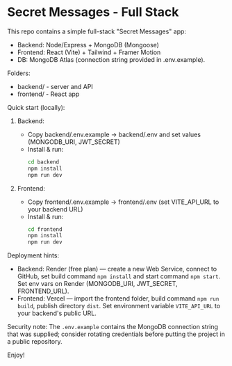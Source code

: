 # Secret Messages - Full Stack

This repo contains a simple full-stack "Secret Messages" app:
- Backend: Node/Express + MongoDB (Mongoose)
- Frontend: React (Vite) + Tailwind + Framer Motion
- DB: MongoDB Atlas (connection string provided in .env.example).

Folders:
- backend/ - server and API
- frontend/ - React app

Quick start (locally):

1. Backend:
   - Copy backend/.env.example -> backend/.env and set values (MONGODB_URI, JWT_SECRET)
   - Install & run:
     ```bash
     cd backend
     npm install
     npm run dev
     ```

2. Frontend:
   - Copy frontend/.env.example -> frontend/.env (set VITE_API_URL to your backend URL)
   - Install & run:
     ```bash
     cd frontend
     npm install
     npm run dev
     ```

Deployment hints:
- Backend: Render (free plan) — create a new Web Service, connect to GitHub, set build command `npm install` and start command `npm start`. Set env vars on Render (MONGODB_URI, JWT_SECRET, FRONTEND_URL).
- Frontend: Vercel — import the frontend folder, build command `npm run build`, publish directory `dist`. Set environment variable `VITE_API_URL` to your backend's public URL.

Security note: The `.env.example` contains the MongoDB connection string that was supplied; consider rotating credentials before putting the project in a public repository.

Enjoy!

